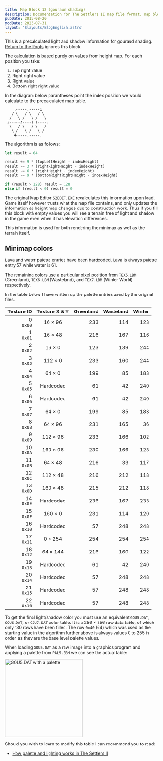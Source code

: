 ```yaml
---
title: Map Block 12 (gouraud shading)
description: Documentation for The Settlers II map file format, map block 12.
pubDate: 2015-08-20
modDate: 2023-07-31
layout: '$layouts/BlogEnglish.astro'
---
```


This is a precalculated light and shadow information for gouraud shading. <a href="/return-to-the-roots">Return to the Roots</a> ignores this block.

The calculation is based purely on values from height map. For each position you take:

1. Top right value
2. Right right value
3. Right value
4. Bottom right right value

In the diagram below parantheses point the index position we would calculate to the precalculated map table.

```
    .-----.-----1
   / \   / \   / \
  /   \ /   \ /   \
 2-----3----( )----.
  \   / \   / \   /
   \ /   \ /   \ /
    4-----.-----.
```

The algorithm is as follows:

```ts
let result = 64

result += 9 * (topLeftHeight - indexHeight)
result -= 3 * (rightRightHeight - indexHeight)
result -= 6 * (rightHeight - indexHeight)
result -= 9 * (bottomRightRightHeight - indexHeight)

if (result > 128) result = 128
else if (result < 0) result = 0
```

The original Map Editor `S2EDIT.EXE` recalculates this information upon load. Game itself however trusts what the map
file contains, and only updates the information as height map changes due to construction work. Thus if you fill this
block with empty values you will see a terrain free of light and shadow in the game even when it has elevation
differences.

This information is used for both rendering the minimap as well as the terrain itself.

## Minimap colors

Lava and water palette entries have been hardcoded. Lava is always palette entry 57 while water is 61.

The remaining colors use a particular pixel position from `TEX5.LBM` (Greenland), `TEX6.LBM` (Wasteland), and `TEX7.LBM`
(Winter World) respectively.

In the table below I have written up the palette entries used by the original files.

|     Texture ID | Texture X & Y  | Greenland | Wasteland | Winter |
| -------------: | :------------: | --------: | --------: | -----: |
|  0<br />`0x00` | 16 &times; 96  |       233 |       114 |    123 |
|  1<br />`0x01` | 16 &times; 48  |       216 |       167 |    116 |
|  2<br />`0x02` |  16 &times; 0  |       123 |       139 |    244 |
|  3<br />`0x03` | 112 &times; 0  |       233 |       160 |    244 |
|  4<br />`0x04` |  64 &times; 0  |       199 |        85 |    183 |
|  5<br />`0x05` |   Hardcoded    |        61 |        42 |    240 |
|  6<br />`0x06` |   Hardcoded    |        61 |        42 |    240 |
|  7<br />`0x07` |  64 &times; 0  |       199 |        85 |    183 |
|  8<br />`0x08` | 64 &times; 96  |       231 |       165 |     36 |
|  9<br />`0x09` | 112 &times; 96 |       233 |       166 |    102 |
| 10<br />`0x0A` | 160 &times; 96 |       230 |       166 |    123 |
| 11<br />`0x0B` | 64 &times; 48  |       216 |        33 |    117 |
| 12<br />`0x0C` | 112 &times; 48 |       216 |       212 |    118 |
| 13<br />`0x0D` | 160 &times; 48 |       215 |       212 |    118 |
| 14<br />`0x0E` |   Hardcoded    |       236 |       167 |    233 |
| 15<br />`0x0F` | 160 &times; 0  |       231 |       114 |    120 |
| 16<br />`0x10` |   Hardcoded    |        57 |       248 |    248 |
| 17<br />`0x11` | 0 &times; 254  |       254 |       254 |    254 |
| 18<br />`0x12` | 64 &times; 144 |       216 |       160 |    122 |
| 19<br />`0x13` |   Hardcoded    |        61 |        42 |    240 |
| 20<br />`0x14` |   Hardcoded    |        57 |       248 |    248 |
| 21<br />`0x15` |   Hardcoded    |        57 |       248 |    248 |
| 22<br />`0x16` |   Hardcoded    |        57 |       248 |    248 |

To get the final light/shadow color you must use an equivalent `GOU5.DAT`, `GOU6.DAT`, or `GOU7.DAT` color table. It is
a 256 &times; 256 raw data table, of which only 130 rows have been filled. The row `0x40` (64) which was used as the
starting value in the algorithm further above is always values 0 to 255 in order, as they are the base level palette
values.

When loading `GOU5.DAT` as a raw image into a graphics program and applying a palette from `PAL5.BBM` we can see the
actual table:

<img
	alt="GOU5.DAT with a palette"
	src="/assets/articles/2023-07-30_gou5-dat-palette.png"
	width="256"
	height="256"
	loading="lazy"
	style="image-rendering: pixelated;"
/>

Should you wish to learn to modify this table I can recommend you to read:

-   <a href="/2023/07/how-palette-and-lighting-works-in-the-settlers-2">How palette and lighting works in The Settlers II</a>
